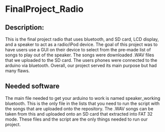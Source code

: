 # FinalProject_Radio

## Description:

This is the final project radio that uses bluetooth, and SD card, LCD display, and a speaker to act as a radio/iPod device. The goal of this project was to have users use a GUI on their device to select from the pre-made list of songs to play out of the speaker. The songs were downloaded .WAV files that we uploaded to the SD card. The users phones were connected to the arduino via bluetooth. Overall, our project served its main purpose but had many flaws.

## Needed software

The main file needed to get your arduino to work is named speaker_working bluetooth. This is the only file in the lists that you need to run the script with the songs that are uploaded onto the repository. The .WAV songs can be taken from this and uploaded onto an SD card that extracted into FAT 32 mode. These files and the script are the only things needed to run our project. 
